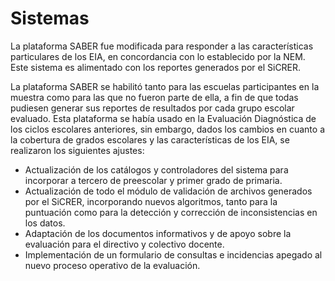 # Sistemas

La plataforma SABER fue modificada para responder a las características particulares de los EIA, en concordancia con lo establecido por la NEM. Este sistema es alimentado
con los reportes generados por el SiCRER.

La plataforma SABER se habilitó tanto para las escuelas participantes en la muestra como para las que no fueron parte de ella, a fin de que todas pudiesen generar sus reportes de resultados por cada grupo escolar evaluado. Esta plataforma se había usado en la Evaluación Diagnóstica de los ciclos escolares anteriores, sin embargo, dados los cambios en cuanto a la cobertura de grados escolares y las características de los EIA, se realizaron los siguientes ajustes:

- Actualización de los catálogos y controladores del sistema para incorporar a tercero de preescolar y primer grado de primaria.
- Actualización de todo el módulo de validación de archivos generados por el SiCRER, incorporando nuevos algoritmos, tanto para la puntuación como para la detección y corrección de inconsistencias en los datos.
- Adaptación de los documentos informativos y de apoyo sobre la evaluación para el directivo y colectivo docente.
- Implementación de un formulario de consultas e incidencias apegado al nuevo proceso operativo de la evaluación.
